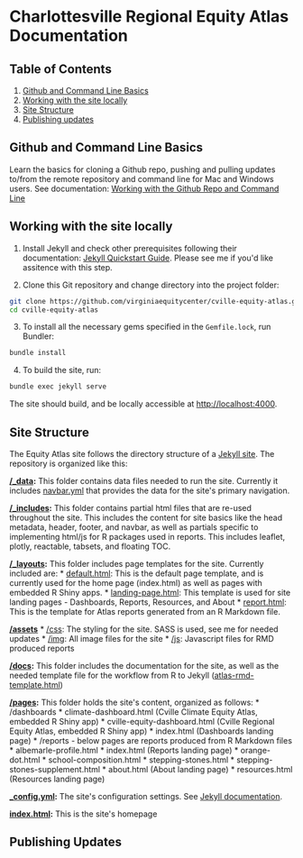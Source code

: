 # Charlottesville Regional Equity Atlas Documentation

## Table of Contents

1. [Github and Command Line Basics](#github-and-command-line-basics)
2. [Working with the site locally](#working-with-the-site-locally)
3. [Site Structure](#site-structure)
4. [Publishing updates](#publishing-updates)

## Github and Command Line Basics

Learn the basics for cloning a Github repo, pushing and pulling updates to/from the remote repository and command line for Mac and Windows users. See documentation: [Working with the Github Repo and Command Line](command-line.md)

## Working with the site locally

1. Install Jekyll and check other prerequisites following their documentation: [Jekyll Quickstart Guide](https://jekyllrb.com/docs/). Please see me if you'd like assitence with this step.

2. Clone this Git repository and change directory into the project folder:

```bash
git clone https://github.com/virginiaequitycenter/cville-equity-atlas.git
cd cville-equity-atlas
```

3. To install all the necessary gems specified in the `Gemfile.lock`, run Bundler:

```bash
bundle install
```

4. To build the site, run:

```bash
bundle exec jekyll serve
```

The site should build, and be locally accessible at [http://localhost:4000](http://localhost:4000).

## Site Structure

The Equity Atlas site follows the directory structure of a [Jekyll site](https://jekyllrb.com/docs/structure/). The repository is organized like this:

**[/_data](https://github.com/virginiaequitycenter/cville-equity-atlas/tree/main/_data):** This folder contains data files needed to run the site. Currently it includes [navbar.yml](https://github.com/virginiaequitycenter/cville-equity-atlas/blob/main/_data/navbar.yml) that provides the data for the site's primary navigation.

**[/_includes](https://github.com/virginiaequitycenter/cville-equity-atlas/tree/main/_includes):** This folder contains partial html files that are re-used throughout the site. This includes the content for site basics like the head metadata, header, footer, and navbar, as well as partials specific to implementing html/js for R packages used in reports. This includes leaflet, plotly, reactable, tabsets, and floating TOC. 

**[/_layouts](https://github.com/virginiaequitycenter/cville-equity-atlas/tree/main/_layouts):** This folder includes page templates for the site. Currently included are:
    * [default.html](): This is the default page template, and is currently used for the home page (index.html) as well as pages with embedded R Shiny apps.
    * [landing-page.html](): This template is used for site landing pages - Dashboards, Reports, Resources, and About
    * [report.html](): This is the template for Atlas reports generated from an R Markdown file.

**[/assets](https://github.com/virginiaequitycenter/cville-equity-atlas/tree/main/assets)**
    * [/css](): The styling for the site. SASS is used, see me for needed updates
    * [/img](): All image files for the site
    * [/js](): Javascript files for RMD produced reports

**[/docs](https://github.com/virginiaequitycenter/cville-equity-atlas/tree/main/docs):** This folder includes the documentation for the site, as well as the needed template file for the workflow from R to Jekyll ([atlas-rmd-template.html](https://github.com/virginiaequitycenter/cville-equity-atlas/blob/main/docs/atlas-rmd-template.html))

**[/pages](https://github.com/virginiaequitycenter/cville-equity-atlas/tree/main/pages):** This folder holds the site's content, organized as follows:
    * /dashboards
        * climate-dashboard.html (Cville Climate Equity Atlas, embedded R Shiny app)
        * cville-equity-dashboard.html (Cville Regional Equity Atlas, embedded R Shiny app)
        * index.html (Dashboards landing page)
    * /reports - below pages are reports produced from R Markdown files
        * albemarle-profile.html
        * index.html (Reports landing page)
        * orange-dot.html
        * school-composition.html
        * stepping-stones.html
        * stepping-stones-supplement.html
    * about.html (About landing page)
    * resources.html (Resources landing page)

**[_config.yml]():** The site's configuration settings. See [Jekyll documentation](https://jekyllrb.com/docs/configuration/).

**[index.html]():** This is the site's homepage

## Publishing Updates